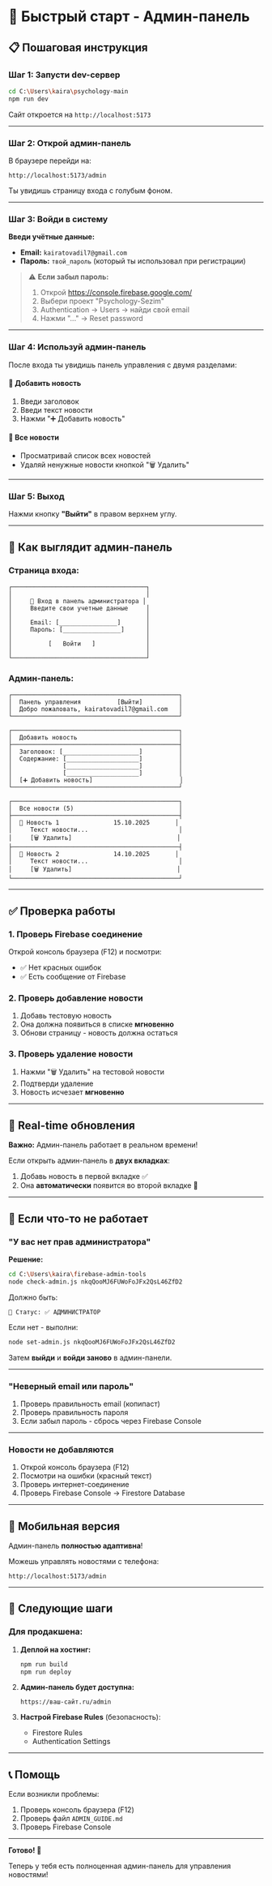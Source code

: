 # 🚀 Быстрый старт - Админ-панель

## 📋 Пошаговая инструкция

### Шаг 1: Запусти dev-сервер

```bash
cd C:\Users\kaira\psychology-main
npm run dev
```

Сайт откроется на `http://localhost:5173`

---

### Шаг 2: Открой админ-панель

В браузере перейди на:
```
http://localhost:5173/admin
```

Ты увидишь страницу входа с голубым фоном.

---

### Шаг 3: Войди в систему

**Введи учётные данные:**
- **Email:** `kairatovadil7@gmail.com`
- **Пароль:** `твой_пароль` (который ты использовал при регистрации)

> ⚠️ **Если забыл пароль:**
> 1. Открой https://console.firebase.google.com/
> 2. Выбери проект "Psychology-Sezim"
> 3. Authentication → Users → найди свой email
> 4. Нажми "..." → Reset password

---

### Шаг 4: Используй админ-панель

После входа ты увидишь панель управления с двумя разделами:

#### 📝 **Добавить новость**
1. Введи заголовок
2. Введи текст новости
3. Нажми "➕ Добавить новость"

#### 📰 **Все новости**
- Просматривай список всех новостей
- Удаляй ненужные новости кнопкой "🗑️ Удалить"

---

### Шаг 5: Выход

Нажми кнопку **"Выйти"** в правом верхнем углу.

---

## 🎨 Как выглядит админ-панель

### Страница входа:
```
┌─────────────────────────────────────┐
│                                     │
│     🔐 Вход в панель администратора │
│     Введите свои учетные данные     │
│                                     │
│     Email: [________________]       │
│     Пароль: [________________]      │
│                                     │
│          [   Войти   ]              │
│                                     │
└─────────────────────────────────────┘
```

### Админ-панель:
```
┌──────────────────────────────────────────────┐
│  Панель управления          [Выйти]          │
│  Добро пожаловать, kairatovadil7@gmail.com   │
└──────────────────────────────────────────────┘

┌──────────────────────────────────────────────┐
│  Добавить новость                            │
├──────────────────────────────────────────────┤
│  Заголовок: [_____________________]          │
│  Содержание: [____________________]          │
│              [____________________]          │
│              [____________________]          │
│  [➕ Добавить новость]                        │
└──────────────────────────────────────────────┘

┌──────────────────────────────────────────────┐
│  Все новости (5)                             │
├──────────────────────────────────────────────┤
│  📰 Новость 1               15.10.2025       │
│     Текст новости...                         │
│     [🗑️ Удалить]                             │
├──────────────────────────────────────────────┤
│  📰 Новость 2               14.10.2025       │
│     Текст новости...                         │
│     [🗑️ Удалить]                             │
└──────────────────────────────────────────────┘
```

---

## ✅ Проверка работы

### 1. Проверь Firebase соединение

Открой консоль браузера (F12) и посмотри:
- ✅ Нет красных ошибок
- ✅ Есть сообщение от Firebase

### 2. Проверь добавление новости

1. Добавь тестовую новость
2. Она должна появиться в списке **мгновенно**
3. Обнови страницу - новость должна остаться

### 3. Проверь удаление новости

1. Нажми "🗑️ Удалить" на тестовой новости
2. Подтверди удаление
3. Новость исчезает **мгновенно**

---

## 🔄 Real-time обновления

**Важно:** Админ-панель работает в реальном времени!

Если открыть админ-панель в **двух вкладках**:
1. Добавь новость в первой вкладке ✅
2. Она **автоматически** появится во второй вкладке 🎉

---

## 🐛 Если что-то не работает

### "У вас нет прав администратора"

**Решение:**
```bash
cd C:\Users\kaira\firebase-admin-tools
node check-admin.js nkqQooMJ6FUWoFoJFx2QsL46ZfD2
```

Должно быть:
```
🔐 Статус: ✅ АДМИНИСТРАТОР
```

Если нет - выполни:
```bash
node set-admin.js nkqQooMJ6FUWoFoJFx2QsL46ZfD2
```

Затем **выйди** и **войди заново** в админ-панели.

---

### "Неверный email или пароль"

1. Проверь правильность email (копипаст)
2. Проверь правильность пароля
3. Если забыл пароль - сбрось через Firebase Console

---

### Новости не добавляются

1. Открой консоль браузера (F12)
2. Посмотри на ошибки (красный текст)
3. Проверь интернет-соединение
4. Проверь Firebase Console → Firestore Database

---

## 📱 Мобильная версия

Админ-панель **полностью адаптивна**!

Можешь управлять новостями с телефона:
```
http://localhost:5173/admin
```

---

## 🎯 Следующие шаги

### Для продакшена:

1. **Деплой на хостинг:**
   ```bash
   npm run build
   npm run deploy
   ```

2. **Админ-панель будет доступна:**
   ```
   https://ваш-сайт.ru/admin
   ```

3. **Настрой Firebase Rules** (безопасность):
   - Firestore Rules
   - Authentication Settings

---

## 📞 Помощь

Если возникли проблемы:
1. Проверь консоль браузера (F12)
2. Проверь файл `ADMIN_GUIDE.md`
3. Проверь Firebase Console

---

**Готово! 🎉**

Теперь у тебя есть полноценная админ-панель для управления новостями!

